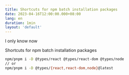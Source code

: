 ```yaml
---
title: Shortcuts for npm batch installation packages
date: 2023-04-16T12:00:00.000+08:00
lang: en
duration: 1min
layout: 'default'
---
```


I only know now

Shortcuts for npm batch installation packages

```bash
npm/pnpm i -D @types/react @types/react-dom @types/node
// or
npm/pnpm i -D @types/{react,react-dom,node}@latest
```

